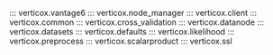 ::: verticox.vantage6
::: verticox.node_manager
::: verticox.client
::: verticox.common
::: verticox.cross_validation
::: verticox.datanode
::: verticox.datasets
::: verticox.defaults
::: verticox.likelihood
::: verticox.preprocess
::: verticox.scalarproduct
::: verticox.ssl